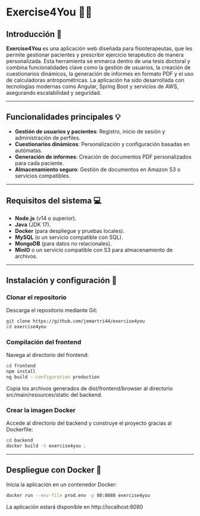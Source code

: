 # Exercise4You 🏋️‍♂️  
## Introducción 📍  
**Exercise4You** es una aplicación web diseñada para fisioterapeutas, que les permite gestionar pacientes y prescribir ejercicio terapéutico de manera personalizada. Esta herramienta se enmarca dentro de una tesis doctoral y combina funcionalidades clave como la gestión de usuarios, la creación de cuestionarios dinámicos, la generación de informes en formato PDF y el uso de calculadoras antropométricas. La aplicación ha sido desarrollada con tecnologías modernas como Angular, Spring Boot y servicios de AWS, asegurando escalabilidad y seguridad.  

---

## Funcionalidades principales 💡  
- **Gestión de usuarios y pacientes**: Registro, inicio de sesión y administración de perfiles.  
- **Cuestionarios dinámicos**: Personalización y configuración basadas en autómatas.  
- **Generación de informes**: Creación de documentos PDF personalizados para cada paciente.  
- **Almacenamiento seguro**: Gestión de documentos en Amazon S3 o servicios compatibles.  

---

## Requisitos del sistema 💻  
- **Node.js** (v14 o superior).  
- **Java** (JDK 17).  
- **Docker** (para despliegue y pruebas locales).  
- **MySQL** (o un servicio compatible con SQL).  
- **MongoDB** (para datos no relacionales).  
- **MinIO** o un servicio compatible con S3 para almacenamiento de archivos.

---

## Instalación y configuración 🔧  

### Clonar el repositorio  
Descarga el repositorio mediante Git:  

```bash  
git clone https://github.com/jemartri44/exercise4you 
cd exercise4you  
```

### Compilación del frontend
Navega al directorio del frontend:
```bash 
cd frontend  
npm install  
ng build --configuration production
```
Copia los archivos generados de dist/frontend/browser al directorio src/main/resources/static del backend.

### Crear la imagen Docker
Accede al directorio del backend y construye el proyecto gracias al Dockerfile:

```bash
cd backend  
docker build -t exercise4you .
```

---

## Despliegue con Docker 🐳
Inicia la aplicación en un contenedor Docker:

```bash
docker run --env-file prod.env -p 80:8080 exercise4you 
```
La aplicación estará disponible en http://localhost:8080
